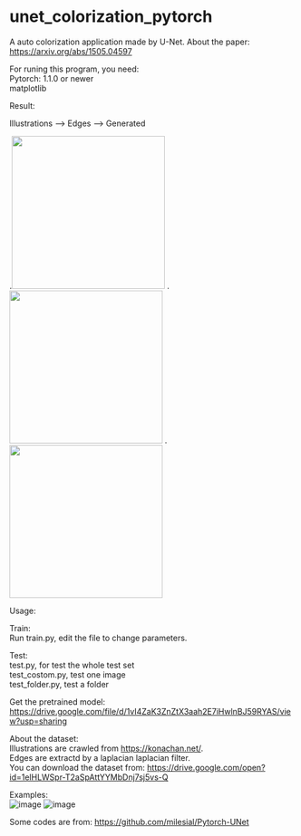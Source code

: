 # unet_colorization_pytorch

A auto colorization application made by U-Net.
About the paper:
https://arxiv.org/abs/1505.04597  

For runing this program, you need:  
Pytorch: 1.1.0 or newer  
matplotlib


Result:

Illustrations  -->  Edges  -->  Generated

.<img src="https://github.com/zampie/unet_colorization_pytorch/blob/master/examples/199999_data_B.jpg" width="270"/>
.<img src="https://github.com/zampie/unet_colorization_pytorch/blob/master/examples/199999_data_A.jpg" width="270"/>
.<img src="https://github.com/zampie/unet_colorization_pytorch/blob/master/examples/199999_fake_B.jpg" width="270"/>


Usage:

Train:  
Run train.py, edit the file to change parameters.

Test:  
test.py, for test the whole test set  
test_costom.py, test one image  
test_folder.py, test a folder  

Get the pretrained model: 
https://drive.google.com/file/d/1vI4ZaK3ZnZtX3aah2E7iHwlnBJ59RYAS/view?usp=sharing


About the dataset:  
Illustrations are crawled from https://konachan.net/.  
Edges are extractd by a laplacian laplacian filter.  
You can download the dataset from:
https://drive.google.com/open?id=1elHLWSpr-T2aSpAttYYMbDnj7sj5vs-Q

Examples:  
![image](https://github.com/zampie/unet_colorization_pytorch/blob/master/examples/Data_A.png) 
![image](https://github.com/zampie/unet_colorization_pytorch/blob/master/examples/Data_B.png) 


Some codes are from: https://github.com/milesial/Pytorch-UNet
